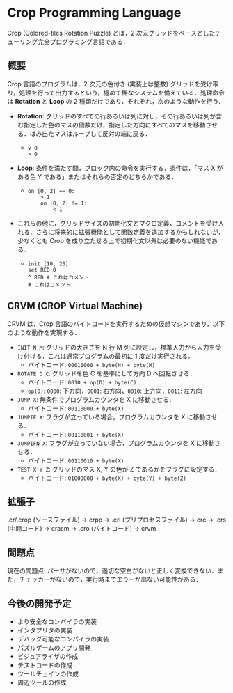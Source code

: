 # Crop Programming Language

Crop (Colored-tiles Rotation Puzzle) とは，2 次元グリッドをベースとしたチューリング完全プログラミング言語である．

## 概要

Crop 言語のプログラムは，2 次元の色付き (実装上は整数) グリッドを受け取り，処理を行って出力するという，極めて稀なシステムを備えている．処理命令は **Rotation** と **Loop** の 2 種類だけであり，それぞれ，次のような動作を行う．

- **Rotation**: グリッドのすべての行あるいは列に対し，その行あるいは列が含む指定した色のマスの個数だけ，指定した方向にすべてのマスを移動させる．はみ出たマスはループして反対の端に戻る．

  - ```
    v 0
    > 0
    ```

- **Loop**: 条件を満たす間，ブロック内の命令を実行する．条件は，「マス X がある色 Y である」またはそれらの否定のどちらかである．

  - ```
    on [0, 2] == 0:
        > 1
        on [0, 2] != 1:
            < 1
    ```

- これらの他に，グリッドサイズの初期化文とマクロ定義，コメントを受け入れる．さらに将来的に拡張機能として関数定義を追加するかもしれないが，少なくとも Crop を成り立たせる上で初期化文以外は必要のない機能である．

  - ```
    init [10, 20]
    set RED 0
    ^ RED # これはコメント
    # これはコメント
    ```

## CRVM (CROP Virtual Machine)

CRVM は，Crop 言語のバイトコードを実行するための仮想マシンであり，以下のような動作を実現する．
- `INIT N M`: グリッドの大きさを N 行 M 列に設定し，標準入力から入力を受け付ける．これは通常プログラムの最初に 1 度だけ実行される．
  - バイトコード: `00010000 + byte(N) + byte(M)`
- `ROTATE D C`: グリッドを色 C を基準にして方向 D へ回転させる．
  - バイトコード: `0010 + op(D) + byte(C)`
  - `op(D)`: `0000`: 下方向，`0001`: 右方向，`0010`: 上方向，`0011`: 左方向
- `JUMP X`: 無条件でプログラムカウンタを X に移動させる．
  - バイトコード: `00110000 + byte(X)`
- `JUMPIF X`: フラグが立っている場合，プログラムカウンタを X に移動させる．
  - バイトコード: `00110001 + byte(X)`
- `JUMPIFN X`: フラグが立っていない場合，プログラムカウンタを X に移動させる．
  - バイトコード: `00110010 + byte(X)`
- `TEST X Y Z`: グリッドのマス X, Y の色が Z であるかをフラグに設定する．
  - バイトコード: `01000000 + byte(X) + byte(Y) + byte(Z)`

## 拡張子
.cr/.crop (ソースファイル) -> crpp -> .cri (プリプロセスファイル) -> crc -> .crs (中間コード) -> crasm -> .cro (バイトコード) -> crvm

## 問題点
現在の問題点: パーサがないので，適切な空白がないと正しく変換できない．また，チェッカーがないので，実行時までエラーが出ない可能性がある．

## 今後の開発予定
- より安全なコンパイラの実装
- インタプリタの実装
- デバッグ可能なコンパイラの実装
- パズルゲームのアプリ開発
- ビジュアライザの作成
- テストコードの作成
- ツールチェインの作成
- 周辺ツールの作成